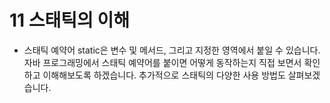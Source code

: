 # 11 스태틱의 이해 
- 스태틱 예약어 static은 변수 및 메서드, 그리고 지정한 영역에서 붙일 수 있습니다. 자바 프로그래밍에서 스태틱 예약어를 붙이면 어떻게 동작하는지 직접 보면서 확인하고 이해해보도록 하겠습니다. 추가적으로 스태틱의 다양한 사용 방법도 살펴보겠습니다.
